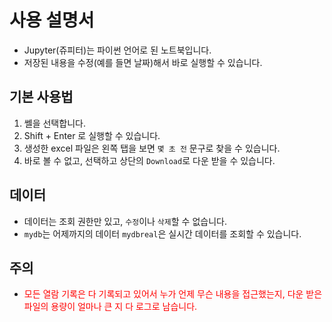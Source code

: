 # 사용 설명서

- Jupyter(쥬피터)는 파이썬 언어로 된 노트북입니다.
- 저장된 내용을 수정(예를 들면 날짜)해서 바로 실행할 수 있습니다.


## 기본 사용법

1. 쎌을 선택합니다.
2. Shift + Enter 로 실행할 수 있습니다.
3. 생성한 excel 파일은 왼쪽 탭을 보면 `몇 초 전` 문구로 찾을 수 있습니다.
4. 바로 볼 수 없고, 선택하고 상단의 `Download`로 다운 받을 수 있습니다.

## 데이터

- 데이터는 조회 권한만 있고, `수정`이나 `삭제`할 수 없습니다.
- `mydb`는 어제까지의 데이터 `mydbreal`은 실시간 데이터를 조회할 수 있습니다.

## 주의

- <span style="color: red">모든 열람 기록은 다 기록되고 있어서 누가 언제 무슨 내용을 접근했는지, 다운 받은 파일의 용량이 얼마나 큰 지 다 로그로 남습니다.</span>